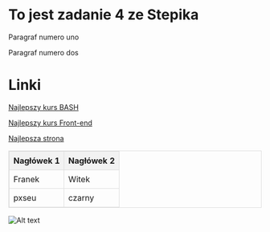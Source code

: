 # To jest zadanie 4 ze Stepika

Paragraf numero uno

Paragraf numero dos

# Linki

[Najlepszy kurs BASH](https://stepik.org/course/83989/)

[Najlepszy kurs Front-end](https://stepik.org/course/125441)

[Najlepsza strona](mev.pxseu.com/calculator)

<table style="width:100%; border-collapse: collapse; border: 1px solid #ddd;">
  <tr>
    <th style="border: 1px solid #ddd; padding: 8px; text-align: left; background-color: #f2f2f2;">Nagłówek 1</th>
    <th style="border: 1px solid #ddd; padding: 8px; text-align: left; background-color: #f2f2f2;">Nagłówek 2</th>
  </tr>
  <tr>
    <td style="border: 1px solid #ddd; padding: 8px;">Franek</td>
    <td style="border: 1px solid #ddd; padding: 8px;">Witek</td>
  </tr>
  <tr>
    <td style="border: 1px solid #ddd; padding: 8px;">pxseu</td>
    <td style="border: 1px solid #ddd; padding: 8px;">czarny</td>
  </tr>
</table>


![Alt text](https://miro.medium.com/v2/resize:fit:640/format:webp/0*sbY2fUKYGlcCD31C.jpeg)




